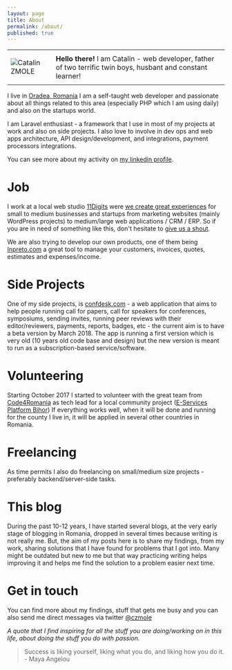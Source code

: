```yaml
---
layout: page
title: About
permalink: /about/
published: true
---
```




<table border="0" cellspacing="0">
    <tr>
        <td><img src="http://zmole.ro/cata.png" alt="Catalin ZMOLE"></td>
        <td style="padding: 10px; vertical-align: middle;"><b>Hello there!</b> I am Catalin - web developer, father of two terrific twin boys, husbant and constant learner!</td>
    </tr>
</table>


I live in [Oradea, Romania](https://www.facebook.com/visitoradea/) I am a self-taught web developer and passionate about all things related to this area (especially PHP which I am using daily) and also on the startups world.

I am Laravel enthusiast - a framework that I use in most of my projects at work and also on side projects.
I also love to involve in dev ops and web apps architecture, API design/development, and integrations, payment processors integrations.

You can see more about my activity on [my linkedin profile](https://www.linkedin.com/in/czmole/).

# Job

I work at a local web studio [11Digits](http://www.11digits.com) were [we create great experiences](http://www.11digits.com/our-work/) for small to medium businesses and startups from marketing websites (mainly WordPress projects) to medium/large web applications / CRM / ERP. So if you are in need of something like this, don't hesitate to [give us a shout](http://www.11digits.com/contact/).

We are also trying to develop our own products, one of them being [Inpreto.com](https://www.inpreto.com/en/tour/clients-management/) a great tool to manage your customers, invoices, quotes, estimates and expenses/income.

# Side Projects

One of my side projects, is [confdesk.com](https://confdesk.com) - a web application that aims to help people running call for papers, call for speakers for conferences, symposiums, sending invites, running peer reviews with their editor/reviewers, payments, reports, badges, etc - the current aim is to have a beta version by March 2018. The app is running a first version which is very old (10 years old code base and design) but the new version is meant to run as a subscription-based service/software.

# Volunteering

Starting October 2017 I started to volunteer with the great team from [Code4Romania](https://code4.ro/en/who-we-are/) as tech lead for a local community project ([E-Services Platform Bihor](https://code4.ro/en/project/e-services-platform-bihor/)) If everything works well, when it will be done and running for the county I live in, it will be applied in several other countries in Romania.

# Freelancing
As time permits I also do freelancing on small/medium size projects - preferably backend/server-side tasks.

# This blog

During the past 10-12 years, I have started several blogs, at the very early stage of blogging in Romania, dropped in several times because writing is not really me. But, the aim of my posts here is to share my findings, from my work, sharing solutions that I have found for problems that I got into. Many might be outdated but new to me but that way practicing writing helps improving it and helps me find the solution to a problem easier next time.

# Get in touch

You can find more about my findings, stuff that gets me busy and you can also send me direct messages via twitter [@czmole](https://twitter.com/czmole)

_A quote that I find inspiring for all the stuff you are doing/working on in this life, about doing the stuff you do with passion._

> Success is liking yourself, liking what you do, and liking how you do it. - Maya Angelou
